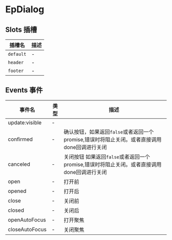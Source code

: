 # EpDialog
## Slots 插槽
| 插槽名 | 描述 |
|  ---  | --- |
| `default` | - |
| `header` | - |
| `footer` | - |
## Events 事件
| 事件名 | 类型 |  描述 |
| --- | --- |  --- |
| update:visible | - |  |
| confirmed | - | 确认按钮，如果返回`false`或者返回一个promise,错误时将阻止关闭。或者直接调用done回调进行关闭 |
| canceled | - | 关闭按钮 如果返回`false`或者返回一个promise,错误时将阻止关闭。或者直接调用done回调进行关闭 |
| open | - | 打开前 |
| opened | - | 打开后 |
| close | - | 关闭前 |
| closed | - | 关闭后 |
| openAutoFocus | - | 打开聚焦 |
| closeAutoFocus | - | 关闭聚焦 |
